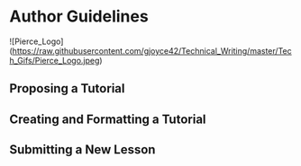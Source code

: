 # Author Guidelines
![Pierce_Logo] (https://raw.githubusercontent.com/gjoyce42/Technical_Writing/master/Tech_Gifs/Pierce_Logo.jpeg)

## Proposing a Tutorial

## Creating and Formatting a Tutorial

## Submitting a New Lesson
<!--stackedit_data:
eyJoaXN0b3J5IjpbMTAxMjg1OTM4NSwtNzU3Nzg1NTIzLDE4Nj
QxMDI1ODcsMTk4NTU5OTM2OV19
-->